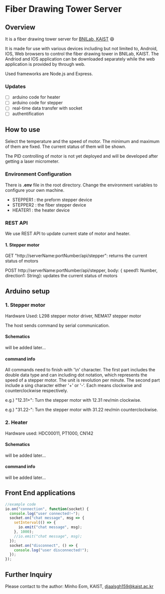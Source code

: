 # Fiber Drawing Tower Server

## Overview

It is a fiber drawing tower server for [BNILab, KAIST](https://www.bnilab.com/) :smile:

It is made for use with various devices including but not limited to, Android, IOS, Web browsers to control the fiber drawing tower in BNILab, KAIST. The Andriod and IOS application can be downloaded separately while the web application is provided by through web.

Used frameworks are Node.js and Express.

### Updates

- [ ] arduino code for heater
- [ ] arduino code for stepper
- [ ] real-time data transfer with socket
- [ ] authentification

## How to use

Select the temperature and the speed of motor.
The minimum and maximum of them are fixed.
The current status of them will be shown.

The PID controlling of motor is not yet deployed and will be developed after getting a laser micrometer.

### Environment Configuration

There is **.env** file in the root directory. Change the environment variables to configure your own machine.

- STEPPER1 : the preform stepper device
- STEPPER2 : the fiber stepper device
- HEATER1 : the heater device

### REST API

We use REST API to update current state of motor and heater.

#### 1. Stepper motor

GET "http://serverName:portNumber/api/stepper": returns the current status of motors

POST http://serverName:portNumber/api/stepper, body: { speed1: Number, direction1: String}: updates the current status of motors

## Arduino setup

### 1. Stepper motor

Hardware Used: L298 stepper motor driver, NEMA17 stepper motor

The host sends command by serial communication.

#### Schematics

will be added later...

#### command info

All commands need to finish with '\n' character. The first part includes the double data type and can including dot notation, which represents the speed of a stepper motor. The unit is revolution per minute. The second part include a sing character either '+' or '-'. Each means clockwise and counterclockwise respectively.

e.g.) "12.31+": Turn the stepper motor with 12.31 rev/min clockwise.

e.g.) "31.22-": Turn the stepper motor with 31.22 rev/min counterclockwise.

### 2. Heater

Hardware used: HDC00011, PT1000, CN142

#### Schematics

will be added later...

#### command info

will be added later...

## Front End applications

```javascript
//example code
io.on("connection", function(socket) {
  console.log("user connected!~");
  socket.on("chat message", msg => {
    setInterval(() => {
      io.emit("chat message", msg);
    }, 1000);
    //io.emit("chat message", msg);
  });
  socket.on("disconnect", () => {
    console.log("user disconnected!");
  });
});
```

## Further Inquiry

Please contact to the author: Minho Eom, KAIST, djaalsgh159@kaist.ac.kr
